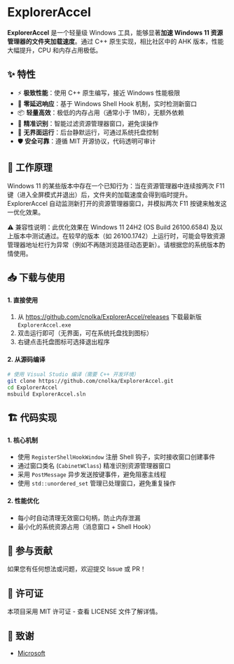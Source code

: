# ExplorerAccel

[](https://opensource.org/licenses/MIT)
[](https://www.microsoft.com/windows/)
[](https://isocpp.org/)

**ExplorerAccel** 是一个轻量级 Windows 工具，能够显著**加速 Windows 11 资源管理器的文件夹加载速度**。通过 C++ 原生实现，相比社区中的 AHK 版本，性能大幅提升，CPU 和内存占用极低。

## ✨ 特性

- ⚡ **极致性能**：使用 C++ 原生编写，接近 Windows 性能极限
- 🚀 **零延迟响应**：基于 Windows Shell Hook 机制，实时检测新窗口
- 📦 **轻量高效**：极低的内存占用（通常小于 1MB），无额外依赖
- 🎯 **精准识别**：智能过滤资源管理器窗口，避免误操作
- 🔧 **无界面运行**：后台静默运行，可通过系统托盘控制
- 🛡️ **安全可靠**：遵循 MIT 开源协议，代码透明可审计

## 🔧 工作原理

Windows 11 的某些版本中存在一个已知行为：当在资源管理器中连续按两次 F11 键（进入全屏模式并退出）后，​文件夹的加载速度会得到临时提升。ExplorerAccel 自动监测新打开的资源管理器窗口，并模拟两次 F11 按键来触发这一优化效果。

​⚠️ 兼容性说明​：此优化效果在 ​Windows 11 24H2 (OS Build 26100.6584) 及以上版本中测试通过。在较早的版本（如 26100.1742）上运行时，可能会导致资源管理器地址栏行为异常（例如不再随浏览路径动态更新）。请根据您的系统版本酌情使用。

## 📥 下载与使用

#### 1. 直接使用
1. 从 https://github.com/cnolka/ExplorerAccel/releases 下载最新版 `ExplorerAccel.exe`
2. 双击运行即可（无界面，可在系统托盘找到图标）
3. 右键点击托盘图标可选择退出程序

#### 2. 从源码编译
```bash
# 使用 Visual Studio 编译（需要 C++ 开发环境）
git clone https://github.com/cnolka/ExplorerAccel.git
cd ExplorerAccel
msbuild ExplorerAccel.sln
```

## 🏗️ 代码实现

#### 1. 核心机制
- 使用 `RegisterShellHookWindow` 注册 Shell 钩子，实时接收窗口创建事件
- 通过窗口类名 (`CabinetWClass`) 精准识别资源管理器窗口
- 采用 `PostMessage` 异步发送按键事件，避免阻塞主线程
- 使用 `std::unordered_set` 管理已处理窗口，避免重复操作

#### 2. 性能优化
- 每小时自动清理无效窗口句柄，防止内存泄漏
- 最小化的系统资源占用（消息窗口 + Shell Hook）

## 🤝 参与贡献

如果您有任何想法或问题，欢迎提交 Issue 或 PR！

## 📄 许可证

本项目采用 MIT 许可证 - 查看 LICENSE 文件了解详情。

## 🙏 致谢
- [Microsoft](https://www.microsoft.com/)
